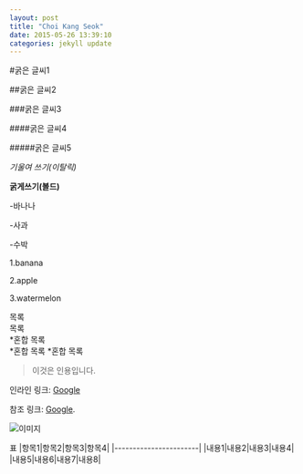```yaml
---
layout: post
title: "Choi Kang Seok"
date: 2015-05-26 13:39:10
categories: jekyll update
---
```

#굵은 글씨1

##굵은 글씨2

###굵은 글씨3

####굵은 글씨4

#####굵은 글씨5

*기울여 쓰기(이탈릭)*

**굵게쓰기(볼드)**

-바나나

-사과

-수박

1.banana

2.apple

3.watermelon
 
목록  
목록  
    *혼합 목록    
        *혼합 목록
    *혼합 목록 

>이것은 인용입니다.   


인라인 링크: [Google](http://www.google.com)

참조 링크: [Google][1].

[1]: http://www.google.com/ "참조링크"


![이미지](http://img.naver.net/static/www/u/2013/0731/nmms_224940510.gif)


표
|항목1|항목2|항목3|항목4|
|-----------------------|
|내용1|내용2|내용3|내용4|
|내용5|내용6|내용7|내용8|
